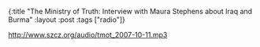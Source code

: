 {:title "The Ministry of Truth: Interview with Maura Stephens about Iraq and Burma"
:layout :post
:tags  ["radio"]}

<http://www.szcz.org/audio/tmot_2007-10-11.mp3>


